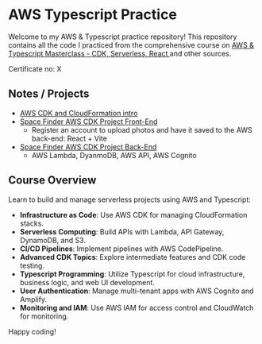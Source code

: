 # AWS Typescript Practice

Welcome to my AWS & Typescript practice repository! This repository contains all the code I practiced from the comprehensive course on [AWS & Typescript Masterclass - CDK, Serverless, React
](https://www.udemy.com/course/aws-typescript-cdk-serverless-react) and other sources. 

Certificate no: X

## Notes / Projects
* [AWS CDK and CloudFormation intro](https://github.com/Samuelcy/aws-typescript-practice/tree/main/01-aws-cdk-cloud-formation-intro/cdk-starter)
* [Space Finder AWS CDK Project Front-End](https://github.com/Samuelcy/aws-typescript-practice/tree/main/02-aws-cdk-typescript-project/space-finder-frontend)
  - Register an account to upload photos and have it saved to the AWS back-end: React + Vite
* [Space Finder AWS CDK Project Back-End](https://github.com/Samuelcy/aws-typescript-practice/tree/main/02-aws-cdk-typescript-project/space-finder)
  - AWS Lambda, DyanmoDB, AWS API, AWS Cognito 

## Course Overview
Learn to build and manage serverless projects using AWS and Typescript:
- **Infrastructure as Code**: Use AWS CDK for managing CloudFormation stacks.
- **Serverless Computing**: Build APIs with Lambda, API Gateway, DynamoDB, and S3.
- **CI/CD Pipelines**: Implement pipelines with AWS CodePipeline.
- **Advanced CDK Topics**: Explore intermediate features and CDK code testing.
- **Typescript Programming**: Utilize Typescript for cloud infrastructure, business logic, and web UI development.
- **User Authentication**: Manage multi-tenant apps with AWS Cognito and Amplify.
- **Monitoring and IAM**: Use AWS IAM for access control and CloudWatch for monitoring.


Happy coding!
